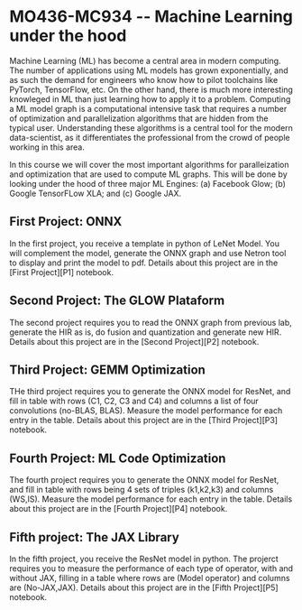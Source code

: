 # MO436-MC934 -- Machine Learning under the hood

Machine Learning (ML) has become a central area in modern computing. The number
of applications using ML models has grown exponentially, and as such the demand
for engineers who know how to pilot  toolchains  like PyTorch, TensorFlow, etc.
On the other hand, there is much more interesting knowleged in ML than just
learning how to apply it to a problem. Computing a ML model graph is
a computational intensive task that requires a number of optimization and
parallelization algorithms that are hidden from the typical user. Understanding
these algorithms is a central tool for the  modern data-scientist,  as it
differentiates the professional from the crowd of people working in this area.

In this course we will cover the most important algorithms for paralleization
and optimization that are used to compute  ML graphs. This will be done by
looking under the hood of three major ML Engines: (a) Facebook Glow; (b) Google
TensorFLow XLA; and (c) Google JAX.


## First Project: ONNX

In the first project, you receive a template in python of LeNet Model. You will
complement the model, generate the ONNX graph and use Netron tool to display
and print the model to pdf. Details about this project are in the
[First Project][P1] notebook.

## Second Project: The GLOW Plataform

The second project requires you to read the ONNX graph from previous lab,
generate the HIR as is, do fusion and quantization and generate new HIR.
Details about this project are in the [Second Project][P2] notebook.

## Third Project: GEMM Optimization

THe third project requires you to generate the ONNX model for ResNet, and fill
in table with rows (C1, C2, C3 and C4)  and columns a list of four convolutions
(no-BLAS, BLAS). Measure the model performance for each entry in the table.
Details about this project are in the [Third Project][P3] notebook.

## Fourth Project: ML Code Optimization

The fourth project requires you to generate the ONNX model for ResNet, and fill
in table with rows being 4 sets of triples (k1,k2,k3) and columns (WS,IS).
Measure the model performance for each entry in the table. Details about this
project are in the [Fourth Project][P4] notebook.

## Fifth project: The JAX Library

In the fifth project, you receive the ResNet model in python. The projerct
requires you to measure the performance of each type of operator, with and
without JAX, filling in a table where rows are (Model operator) and columns are
(No-JAX,JAX). Details about this project are in the [Fifth Project][P5]
notebook.

